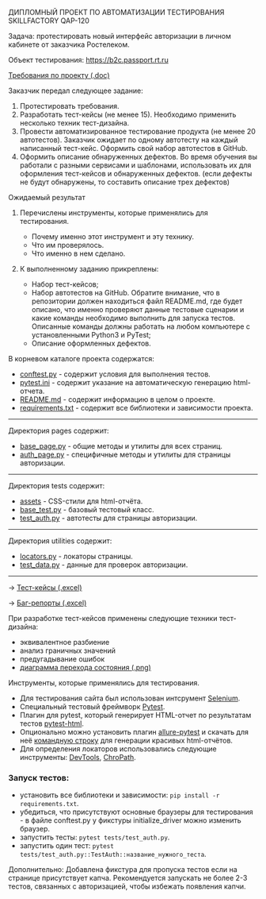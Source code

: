 ДИПЛОМНЫЙ ПРОЕКТ ПО АВТОМАТИЗАЦИИ ТЕСТИРОВАНИЯ SKILLFACTORY QAP-120 

Задача: протестировать новый интерфейс авторизации в личном кабинете от заказчика Ростелеком.

Объект тестирования: https://b2c.passport.rt.ru


[Требования по проекту (.doc)](https://docs.google.com/document/d/17TDVf3PazYzNWZ4w95O1HhfkZvXOskdqegHEWtyAwaA/edit?usp=sharing)


Заказчик передал следующее задание:

1. Протестировать требования.
2. Разработать тест-кейсы (не менее 15). Необходимо применить несколько техник тест-дизайна.
3. Провести автоматизированное тестирование продукта (не менее 20 автотестов). Заказчик ожидает по одному автотесту на каждый написанный тест-кейс. Оформить свой набор автотестов в GitHub.
4. Оформить описание обнаруженных дефектов. Во время обучения вы работали с разными сервисами и шаблонами, использовать их для оформления тест-кейсов и обнаруженных дефектов. (если дефекты не будут обнаружены, то составить описание трех дефектов)

Ожидаемый результат

1. Перечислены инструменты, которые применялись для тестирования.

   * Почему именно этот инструмент и эту технику.
   * Что им проверялось.
   * Что именно в нем сделано.
   
2. К выполненному заданию прикреплены:

   * Набор тест-кейсов;
   * Набор автотестов на GitHub. Обратите внимание, что в репозитории должен находиться файл README.md, где будет описано, что именно проверяют данные тестовые сценарии и какие команды необходимо выполнить для запуска тестов. Описанные команды должны работать на любом компьютере с установленными Python3 и PyTest;
   * Описание оформленных дефектов.


В корневом каталоге проекта содержатся:
* [conftest.py](https://github.com/CricetusS/QAP120_Final/blob/master/conftest.py) - содержит условия для выполнения тестов.
* [pytest.ini](https://github.com/CricetusS/QAP120_Final/blob/master/pytest.ini) - содержит указание на автоматическую генерацию html-отчета.
* [README.md]() - содержит информацию в целом о проекте.
* [requirements.txt](https://github.com/CricetusS/QAP120_Final/blob/master/requirements.txt) - содержит все библиотеки и зависимости проекта.
***
Директория pages содержит:
* [base_page.py](https://github.com/CricetusS/QAP120_Final/blob/master/pages/base_page.py) - общие методы и утилиты для всех страниц.
* [auth_page.py](https://github.com/CricetusS/QAP120_Final/blob/master/pages/auth_page.py) - специфичные методы и утилиты для страницы авторизации.
***
Директория tests содержит:
* [assets](https://github.com/CricetusS/QAP120_Final/tree/master/tests/assets) - CSS-стили для html-отчёта.
* [base_test.py](https://github.com/CricetusS/QAP120_Final/blob/master/tests/base_test.py) - базовый тестовый класс.
* [test_auth.py](https://github.com/CricetusS/QAP120_Final/blob/master/tests/test_auth.py) - автотесты для страницы авторизации.
***
Директория utilities содержит:
* [locators.py](https://github.com/CricetusS/QAP120_Final/blob/master/utilities/locators.py) - локаторы страницы.
* [test_data.py](https://github.com/CricetusS/QAP120_Final/blob/master/utilities/test_data.py) - данные для проверок авторизации.
***


→ [Тест-кейсы (.excel)](https://docs.google.com/spreadsheets/d/1eo70mMYdxrJNwwHgzmv4t3BBtbiUoNU0lFfwW7fr96M/edit?usp=sharing)

→ [Баг-репорты (.excel)](https://docs.google.com/spreadsheets/d/1JxJElhivv0y_1MMpKAQpnNGKRoDpoIKVPEp11TCtdL0/edit?usp=sharing)

При разработке тест-кейсов применены следующие техники тест-дизайна: 
 
* эквивалентное разбиение
* анализ граничных значений
* предугадывание ошибок
* [диаграмма перехода состояния (.png)](https://drive.google.com/file/d/1wNGMKdT0kgPsPadnHex9vZ1TwRDAKOfT/view?usp=sharing)


Инструменты, которые применялись для тестирования.

* Для тестирования сайта был использован 
интсрумент [Selenium](https://www.selenium.dev/).
* Специальный тестовый фреймворк [Pytest](https://docs.pytest.org/).
* Плагин для pytest, который генерирует HTML-отчет по результатам тестов [pytest-html](https://pytest-html.readthedocs.io/en/latest/).
* Опционально можно установить плагин [allure-pytest](https://pypi.org/project/allure-pytest/) и скачать для неё [командную строку](https://repo.maven.apache.org/maven2/io/qameta/allure/allure-commandline/) для генерации красивых html-отчётов.
* Для определения локаторов использовались 
следующие инструменты: [DevTools](https://developer.chrome.com/docs/devto), [ChroPath](https://chrome.google.com/webstore/detail/chropath/ljngjbnaijcbncmcnjfhigebomdlkcjo).

### Запуск тестов:
* установить все библиотеки и зависимости: `pip install -r requirements.txt`.
* убедиться, что присутствуют основные браузеры для тестирования - в файле conftest.py у фикстуры initialize_driver можно изменить браузер.
* запустить тесты: `pytest tests/test_auth.py`.
* запустить один тест: `pytest tests/test_auth.py::TestAuth::название_нужного_теста`.

Дополнительно:
Добавлена фикстура для пропуска тестов если на странице присутствует капча. Рекомендуется запускать не более 2-3 тестов, связанных с авторизацией, чтобы избежать появления капчи.